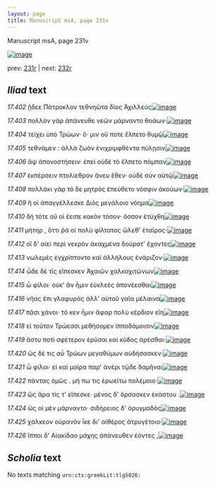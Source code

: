 ```yaml
---
layout: page
title: Manuscript msA, page 231v
---
```


Manuscript msA, page 231v

[![image](http://www.homermultitext.org/iipsrv?OBJ=IIP,1.0&FIF=/project/homer/pyramidal/deepzoom/hmt/vaimg/2017a/VA231VN_0733.tif&WID=100&CVT=JPEG)](http://www.homermultitext.org/ict2/?urn=urn:cite2:hmt:vaimg.2017a:VA231VN_0733)

prev:  [231r](../231r/) | next:  [232r](../232r/)

## *Iliad* text

*17.402* <a id="17.402"/> ᾔδεε Πάτροκλον τεθνηῶτα δῖος Ἀχιλλεύς[![image](http://www.homermultitext.org/iipsrv?OBJ=IIP,1.0&FIF=/project/homer/pyramidal/deepzoom/hmt/vaimg/2017a/VA231VN_0733.tif&RGN=0.49,0.2322,0.318,0.0248&WID=1000&CVT=JPEG)](http://www.homermultitext.org/ict2/?urn=urn:cite2:hmt:vaimg.2017a:VA231VN_0733@0.49,0.2322,0.318,0.0248)

*17.403* <a id="17.403"/> πολλὸν γὰρ ἀπάνευθε νεῶν μάρναντο θοάων·[![image](http://www.homermultitext.org/iipsrv?OBJ=IIP,1.0&FIF=/project/homer/pyramidal/deepzoom/hmt/vaimg/2017a/VA231VN_0733.tif&RGN=0.492,0.2554,0.318,0.0218&WID=1000&CVT=JPEG)](http://www.homermultitext.org/ict2/?urn=urn:cite2:hmt:vaimg.2017a:VA231VN_0733@0.492,0.2554,0.318,0.0218)

*17.404* <a id="17.404"/> τείχει ὑπὸ Τρώων· ὅ· μιν οὔ ποτε ἔλπετο θυμῷ[![image](http://www.homermultitext.org/iipsrv?OBJ=IIP,1.0&FIF=/project/homer/pyramidal/deepzoom/hmt/vaimg/2017a/VA231VN_0733.tif&RGN=0.494,0.2727,0.318,0.0218&WID=1000&CVT=JPEG)](http://www.homermultitext.org/ict2/?urn=urn:cite2:hmt:vaimg.2017a:VA231VN_0733@0.494,0.2727,0.318,0.0218)

*17.405* <a id="17.405"/> τεθνάμεν : ἀλλὰ ζωὸν ἐνιχριμφθέντα πύλῃσιν[![image](http://www.homermultitext.org/iipsrv?OBJ=IIP,1.0&FIF=/project/homer/pyramidal/deepzoom/hmt/vaimg/2017a/VA231VN_0733.tif&RGN=0.495,0.2893,0.324,0.0218&WID=1000&CVT=JPEG)](http://www.homermultitext.org/ict2/?urn=urn:cite2:hmt:vaimg.2017a:VA231VN_0733@0.495,0.2893,0.324,0.0218)

*17.406* <a id="17.406"/> ἂψ ἀπονοστήσειν· ἐπεὶ οὐδὲ τὸ ἔλπετο πάμπαν[![image](http://www.homermultitext.org/iipsrv?OBJ=IIP,1.0&FIF=/project/homer/pyramidal/deepzoom/hmt/vaimg/2017a/VA231VN_0733.tif&RGN=0.489,0.3043,0.336,0.0218&WID=1000&CVT=JPEG)](http://www.homermultitext.org/ict2/?urn=urn:cite2:hmt:vaimg.2017a:VA231VN_0733@0.489,0.3043,0.336,0.0218)

*17.407* <a id="17.407"/> ἐκπέρσειν πτολίεθρον ἄνευ ἕθεν· οὐδὲ σὺν αὐτῷ[![image](http://www.homermultitext.org/iipsrv?OBJ=IIP,1.0&FIF=/project/homer/pyramidal/deepzoom/hmt/vaimg/2017a/VA231VN_0733.tif&RGN=0.495,0.3238,0.341,0.0195&WID=1000&CVT=JPEG)](http://www.homermultitext.org/ict2/?urn=urn:cite2:hmt:vaimg.2017a:VA231VN_0733@0.495,0.3238,0.341,0.0195)

*17.408* <a id="17.408"/> πολλάκι γὰρ τό δε μητρὸς ἐπεύθετο νόσφιν ἀκούων·[![image](http://www.homermultitext.org/iipsrv?OBJ=IIP,1.0&FIF=/project/homer/pyramidal/deepzoom/hmt/vaimg/2017a/VA231VN_0733.tif&RGN=0.494,0.3434,0.335,0.0195&WID=1000&CVT=JPEG)](http://www.homermultitext.org/ict2/?urn=urn:cite2:hmt:vaimg.2017a:VA231VN_0733@0.494,0.3434,0.335,0.0195)

*17.409* <a id="17.409"/> ἥ οἱ ἀπαγγέλλεσκε Διὸς μεγάλοιο νόημα[![image](http://www.homermultitext.org/iipsrv?OBJ=IIP,1.0&FIF=/project/homer/pyramidal/deepzoom/hmt/vaimg/2017a/VA231VN_0733.tif&RGN=0.489,0.3576,0.307,0.021&WID=1000&CVT=JPEG)](http://www.homermultitext.org/ict2/?urn=urn:cite2:hmt:vaimg.2017a:VA231VN_0733@0.489,0.3576,0.307,0.021)

*17.410* <a id="17.410"/> δὴ τότε οὔ οἱ ἔειπε κακὸν τόσον· ὅσσον ἐτύχθη[![image](http://www.homermultitext.org/iipsrv?OBJ=IIP,1.0&FIF=/project/homer/pyramidal/deepzoom/hmt/vaimg/2017a/VA231VN_0733.tif&RGN=0.483,0.3779,0.329,0.021&WID=1000&CVT=JPEG)](http://www.homermultitext.org/ict2/?urn=urn:cite2:hmt:vaimg.2017a:VA231VN_0733@0.483,0.3779,0.329,0.021)

*17.411* <a id="17.411"/> μήτηρ , ὅττι ῥά οἱ πολὺ φίλτατος ὤλεθ' ἑταῖρος·[![image](http://www.homermultitext.org/iipsrv?OBJ=IIP,1.0&FIF=/project/homer/pyramidal/deepzoom/hmt/vaimg/2017a/VA231VN_0733.tif&RGN=0.496,0.3952,0.335,0.0218&WID=1000&CVT=JPEG)](http://www.homermultitext.org/ict2/?urn=urn:cite2:hmt:vaimg.2017a:VA231VN_0733@0.496,0.3952,0.335,0.0218)

*17.412* <a id="17.412"/> οἳ δ' αἰεὶ περὶ νεκρὸν ἀκαχμένα δούρατ' ἔχοντες[![image](http://www.homermultitext.org/iipsrv?OBJ=IIP,1.0&FIF=/project/homer/pyramidal/deepzoom/hmt/vaimg/2017a/VA231VN_0733.tif&RGN=0.482,0.411,0.353,0.0233&WID=1000&CVT=JPEG)](http://www.homermultitext.org/ict2/?urn=urn:cite2:hmt:vaimg.2017a:VA231VN_0733@0.482,0.411,0.353,0.0233)

*17.413* <a id="17.413"/> νωλεμὲς ἐγχρίπτοντο καὶ ἀλλήλους ἐνάριζον·[![image](http://www.homermultitext.org/iipsrv?OBJ=IIP,1.0&FIF=/project/homer/pyramidal/deepzoom/hmt/vaimg/2017a/VA231VN_0733.tif&RGN=0.491,0.4313,0.326,0.0188&WID=1000&CVT=JPEG)](http://www.homermultitext.org/ict2/?urn=urn:cite2:hmt:vaimg.2017a:VA231VN_0733@0.491,0.4313,0.326,0.0188)

*17.414* <a id="17.414"/> ὧδε δέ τϊς εἴπεσκεν Ἀχαιῶν χαλκοχιτώνων[![image](http://www.homermultitext.org/iipsrv?OBJ=IIP,1.0&FIF=/project/homer/pyramidal/deepzoom/hmt/vaimg/2017a/VA231VN_0733.tif&RGN=0.483,0.4455,0.331,0.0233&WID=1000&CVT=JPEG)](http://www.homermultitext.org/ict2/?urn=urn:cite2:hmt:vaimg.2017a:VA231VN_0733@0.483,0.4455,0.331,0.0233)

*17.415* <a id="17.415"/> ὦ φίλοι· οὐκ' ἂν ἧμιν ἐϋκλεὲς ἀπονέεσθαι[![image](http://www.homermultitext.org/iipsrv?OBJ=IIP,1.0&FIF=/project/homer/pyramidal/deepzoom/hmt/vaimg/2017a/VA231VN_0733.tif&RGN=0.485,0.4643,0.304,0.0188&WID=1000&CVT=JPEG)](http://www.homermultitext.org/ict2/?urn=urn:cite2:hmt:vaimg.2017a:VA231VN_0733@0.485,0.4643,0.304,0.0188)

*17.416* <a id="17.416"/> νῆας ἔπι γλαφυρὰς ἀλλ' αὐτοῦ γαῖα μέλαινα[![image](http://www.homermultitext.org/iipsrv?OBJ=IIP,1.0&FIF=/project/homer/pyramidal/deepzoom/hmt/vaimg/2017a/VA231VN_0733.tif&RGN=0.491,0.4838,0.323,0.0165&WID=1000&CVT=JPEG)](http://www.homermultitext.org/ict2/?urn=urn:cite2:hmt:vaimg.2017a:VA231VN_0733@0.491,0.4838,0.323,0.0165)

*17.417* <a id="17.417"/> πᾶσι χάνοι· τό κεν ἧμιν ἄφαρ πολὺ κέρδιον εἴη[![image](http://www.homermultitext.org/iipsrv?OBJ=IIP,1.0&FIF=/project/homer/pyramidal/deepzoom/hmt/vaimg/2017a/VA231VN_0733.tif&RGN=0.491,0.4981,0.344,0.0225&WID=1000&CVT=JPEG)](http://www.homermultitext.org/ict2/?urn=urn:cite2:hmt:vaimg.2017a:VA231VN_0733@0.491,0.4981,0.344,0.0225)

*17.418* <a id="17.418"/> εἰ τοῦτον Τρώεσσι μεθήσομεν ἱπποδάμοισιν[![image](http://www.homermultitext.org/iipsrv?OBJ=IIP,1.0&FIF=/project/homer/pyramidal/deepzoom/hmt/vaimg/2017a/VA231VN_0733.tif&RGN=0.492,0.5169,0.321,0.0188&WID=1000&CVT=JPEG)](http://www.homermultitext.org/ict2/?urn=urn:cite2:hmt:vaimg.2017a:VA231VN_0733@0.492,0.5169,0.321,0.0188)

*17.419* <a id="17.419"/> ἄστυ ποτὶ σφέτερον ἐρῦσαι καὶ κῦδος ἀρέσθαι·[![image](http://www.homermultitext.org/iipsrv?OBJ=IIP,1.0&FIF=/project/homer/pyramidal/deepzoom/hmt/vaimg/2017a/VA231VN_0733.tif&RGN=0.491,0.5334,0.334,0.0188&WID=1000&CVT=JPEG)](http://www.homermultitext.org/ict2/?urn=urn:cite2:hmt:vaimg.2017a:VA231VN_0733@0.491,0.5334,0.334,0.0188)

*17.420* <a id="17.420"/> ὣς δέ τις αὖ Τρώων μεγαθύμων αὐδήσασκεν·[![image](http://www.homermultitext.org/iipsrv?OBJ=IIP,1.0&FIF=/project/homer/pyramidal/deepzoom/hmt/vaimg/2017a/VA231VN_0733.tif&RGN=0.481,0.55,0.342,0.0203&WID=1000&CVT=JPEG)](http://www.homermultitext.org/ict2/?urn=urn:cite2:hmt:vaimg.2017a:VA231VN_0733@0.481,0.55,0.342,0.0203)

*17.421* <a id="17.421"/> ὦ φίλοι· εἰ καὶ μοῖρα παρ' ἀνέρι τῷδε δαμῆναι[![image](http://www.homermultitext.org/iipsrv?OBJ=IIP,1.0&FIF=/project/homer/pyramidal/deepzoom/hmt/vaimg/2017a/VA231VN_0733.tif&RGN=0.482,0.568,0.362,0.0203&WID=1000&CVT=JPEG)](http://www.homermultitext.org/ict2/?urn=urn:cite2:hmt:vaimg.2017a:VA231VN_0733@0.482,0.568,0.362,0.0203)

*17.422* <a id="17.422"/> πάντας ὁμῶς . μή πω τις ἐρωείτω πολέμοιο·[![image](http://www.homermultitext.org/iipsrv?OBJ=IIP,1.0&FIF=/project/homer/pyramidal/deepzoom/hmt/vaimg/2017a/VA231VN_0733.tif&RGN=0.495,0.586,0.335,0.0195&WID=1000&CVT=JPEG)](http://www.homermultitext.org/ict2/?urn=urn:cite2:hmt:vaimg.2017a:VA231VN_0733@0.495,0.586,0.335,0.0195)

*17.423* <a id="17.423"/> ὣς ἄρα τίς τ' εἴπεσκε· μένος δ' ὄρσασκεν ἑκάστου .[![image](http://www.homermultitext.org/iipsrv?OBJ=IIP,1.0&FIF=/project/homer/pyramidal/deepzoom/hmt/vaimg/2017a/VA231VN_0733.tif&RGN=0.483,0.6048,0.359,0.0173&WID=1000&CVT=JPEG)](http://www.homermultitext.org/ict2/?urn=urn:cite2:hmt:vaimg.2017a:VA231VN_0733@0.483,0.6048,0.359,0.0173)

*17.424* <a id="17.424"/> ὣς οἱ μὲν μάρναντο· σιδήρειος δ' ὀρυγμαδός[![image](http://www.homermultitext.org/iipsrv?OBJ=IIP,1.0&FIF=/project/homer/pyramidal/deepzoom/hmt/vaimg/2017a/VA231VN_0733.tif&RGN=0.485,0.6206,0.343,0.0195&WID=1000&CVT=JPEG)](http://www.homermultitext.org/ict2/?urn=urn:cite2:hmt:vaimg.2017a:VA231VN_0733@0.485,0.6206,0.343,0.0195)

*17.425* <a id="17.425"/> χάλκεον οὐρανὸν ἷκε δι' αἰθέρος ἀτρυγέτοιο·[![image](http://www.homermultitext.org/iipsrv?OBJ=IIP,1.0&FIF=/project/homer/pyramidal/deepzoom/hmt/vaimg/2017a/VA231VN_0733.tif&RGN=0.49,0.6386,0.348,0.0203&WID=1000&CVT=JPEG)](http://www.homermultitext.org/ict2/?urn=urn:cite2:hmt:vaimg.2017a:VA231VN_0733@0.49,0.6386,0.348,0.0203)

*17.426* <a id="17.426"/> ἵπποι δ' Αἰακίδαο μάχης ἀπάνευθεν ἐόντες ,[![image](http://www.homermultitext.org/iipsrv?OBJ=IIP,1.0&FIF=/project/homer/pyramidal/deepzoom/hmt/vaimg/2017a/VA231VN_0733.tif&RGN=0.489,0.6559,0.337,0.0203&WID=1000&CVT=JPEG)](http://www.homermultitext.org/ict2/?urn=urn:cite2:hmt:vaimg.2017a:VA231VN_0733@0.489,0.6559,0.337,0.0203)

## *Scholia* text

No texts matching `urn:cts:greekLit:tlg5026:`